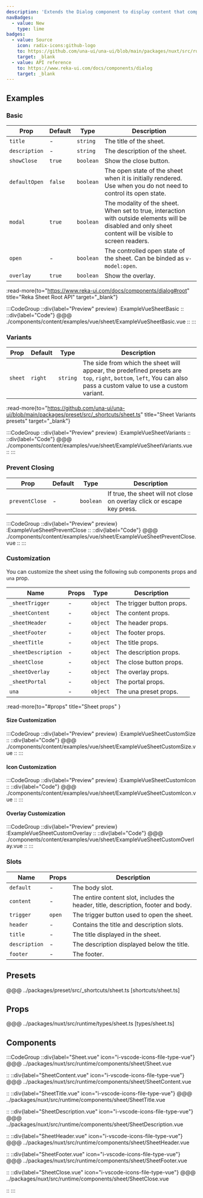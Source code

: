 ```yaml
---
description: 'Extends the Dialog component to display content that complements the main content of the screen.'
navBadges:
  - value: New
    type: lime
badges:
  - value: Source
    icon: radix-icons:github-logo
    to: https://github.com/una-ui/una-ui/blob/main/packages/nuxt/src/runtime/components/sheet/Sheet.vue
    target: _blank
  - value: API reference
    to: https://www.reka-ui.com/docs/components/dialog
    target: _blank
---
```


## Examples

### Basic

| Prop          | Default | Type      | Description                                                                                                                                               |
| ------------- | ------- | --------- | --------------------------------------------------------------------------------------------------------------------------------------------------------- |
| `title`       | -       | `string`  | The title of the sheet.                                                                                                                                   |
| `description` | -       | `string`  | The description of the sheet.                                                                                                                             |
| `showClose`   | `true`  | `boolean` | Show the close button.                                                                                                                                    |
| `defaultOpen` | `false` | `boolean` | The open state of the sheet when it is initially rendered. Use when you do not need to control its open state.                                            |
| `modal`       | `true`  | `boolean` | The modality of the sheet. When set to true, interaction with outside elements will be disabled and only sheet content will be visible to screen readers. |
| `open`        | -       | `boolean` | The controlled open state of the sheet. Can be binded as `v-model:open`.                                                                                  |
| `overlay`     | `true`  | `boolean` | Show the overlay.                                                                                                                                         |

:read-more{to="https://www.reka-ui.com/docs/components/dialog#root" title="Reka Sheet Root API" target="_blank"}

:::CodeGroup
::div{label="Preview" preview}
:ExampleVueSheetBasic
::
::div{label="Code"}
@@@ ./components/content/examples/vue/sheet/ExampleVueSheetBasic.vue
::
:::

### Variants

| Prop    | Default | Type     | Description                                                                                                                                                       |
| ------- | ------- | -------- | ----------------------------------------------------------------------------------------------------------------------------------------------------------------- |
| `sheet` | `right` | `string` | The side from which the sheet will appear, the predefined presets are `top`, `right`, `bottom`, `left`, You can also pass a custom value to use a custom variant. |

:read-more{to="https://github.com/una-ui/una-ui/blob/main/packages/preset/src/_shortcuts/sheet.ts" title="Sheet Variants presets" target="_blank"}

:::CodeGroup
::div{label="Preview" preview}
:ExampleVueSheetVariants
::
::div{label="Code"}
@@@ ./components/content/examples/vue/sheet/ExampleVueSheetVariants.vue
::
:::

### Prevent Closing

| Prop           | Default | Type      | Description                                                             |
| -------------- | ------- | --------- | ----------------------------------------------------------------------- |
| `preventClose` | -       | `boolean` | If true, the sheet will not close on overlay click or escape key press. |

:::CodeGroup
::div{label="Preview" preview}
:ExampleVueSheetPreventClose
::
::div{label="Code"}
@@@ ./components/content/examples/vue/sheet/ExampleVueSheetPreventClose.vue
::
:::

### Customization

You can customize the sheet using the following sub components props and `una` prop.

| Name                | Props | Type     | Description               |
| ------------------- | ----- | -------- | ------------------------- |
| `_sheetTrigger`     | -     | `object` | The trigger button props. |
| `_sheetContent`     | -     | `object` | The content props.        |
| `_sheetHeader`      | -     | `object` | The header props.         |
| `_sheetFooter`      | -     | `object` | The footer props.         |
| `_sheetTitle`       | -     | `object` | The title props.          |
| `_sheetDescription` | -     | `object` | The description props.    |
| `_sheetClose`       | -     | `object` | The close button props.   |
| `_sheetOverlay`     | -     | `object` | The overlay props.        |
| `_sheetPortal`      | -     | `object` | The portal props.         |
| `una`               | -     | `object` | The una preset props.     |

:read-more{to="#props" title="Sheet props" }

#### Size Customization

:::CodeGroup
::div{label="Preview" preview}
:ExampleVueSheetCustomSize
::
::div{label="Code"}
@@@ ./components/content/examples/vue/sheet/ExampleVueSheetCustomSize.vue
::
:::

#### Icon Customization

:::CodeGroup
::div{label="Preview" preview}
:ExampleVueSheetCustomIcon
::
::div{label="Code"}
@@@ ./components/content/examples/vue/sheet/ExampleVueSheetCustomIcon.vue
::
:::

#### Overlay Customization

:::CodeGroup
::div{label="Preview" preview}
:ExampleVueSheetCustomOverlay
::
::div{label="Code"}
@@@ ./components/content/examples/vue/sheet/ExampleVueSheetCustomOverlay.vue
::
:::

### Slots

| Name          | Props  | Description                                                                        |
| ------------- | ------ | ---------------------------------------------------------------------------------- |
| `default`     | -      | The body slot.                                                                     |
| `content`     | -      | The entire content slot, includes the header, title, description, footer and body. |
| `trigger`     | `open` | The trigger button used to open the sheet.                                         |
| `header`      | -      | Contains the title and description slots.                                          |
| `title`       | -      | The title displayed in the sheet.                                                  |
| `description` | -      | The description displayed below the title.                                         |
| `footer`      | -      | The footer.                                                                        |

## Presets

@@@ ../packages/preset/src/_shortcuts/sheet.ts [shortcuts/sheet.ts]

## Props

@@@ ../packages/nuxt/src/runtime/types/sheet.ts [types/sheet.ts]

## Components

:::CodeGroup
::div{label="Sheet.vue" icon="i-vscode-icons-file-type-vue"}
@@@ ../packages/nuxt/src/runtime/components/sheet/Sheet.vue

::
::div{label="SheetContent.vue" icon="i-vscode-icons-file-type-vue"}
@@@ ../packages/nuxt/src/runtime/components/sheet/SheetContent.vue

::
::div{label="SheetTitle.vue" icon="i-vscode-icons-file-type-vue"}
@@@ ../packages/nuxt/src/runtime/components/sheet/SheetTitle.vue

::
::div{label="SheetDescription.vue" icon="i-vscode-icons-file-type-vue"}
@@@ ../packages/nuxt/src/runtime/components/sheet/SheetDescription.vue

::
::div{label="SheetHeader.vue" icon="i-vscode-icons-file-type-vue"}
@@@ ../packages/nuxt/src/runtime/components/sheet/SheetHeader.vue

::
::div{label="SheetFooter.vue" icon="i-vscode-icons-file-type-vue"}
@@@ ../packages/nuxt/src/runtime/components/sheet/SheetFooter.vue

::
::div{label="SheetClose.vue" icon="i-vscode-icons-file-type-vue"}
@@@ ../packages/nuxt/src/runtime/components/sheet/SheetClose.vue

::
:::
